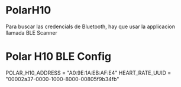 # PolarH10
Para buscar las credencials de Bluetooth, hay que usar la applicacion llamada BLE Scanner
# Polar H10 BLE Config
POLAR_H10_ADDRESS = "A0:9E:1A:EB:AF:E4"
HEART_RATE_UUID = "00002a37-0000-1000-8000-00805f9b34fb"

